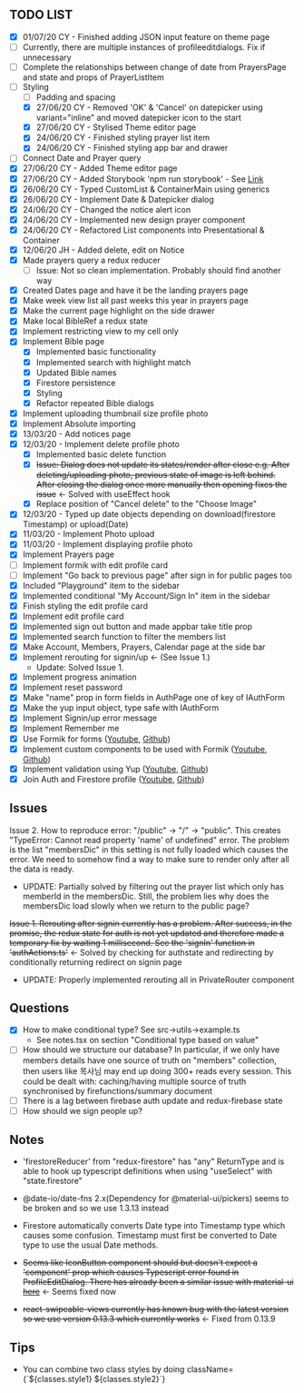 ## TODO LIST

- [x] 01/07/20 CY - Finished adding JSON input feature on theme page
- [ ] Currently, there are multiple instances of profileeditdialogs. Fix if unnecessary
- [ ] Complete the relationships between change of date from PrayersPage and state and props of PrayerListItem
- [ ] Styling
  - [ ] Padding and spacing
  - [x] 27/06/20 CY - Removed 'OK' & 'Cancel' on datepicker using variant="inline" and moved datepicker icon to the start
  - [x] 27/06/20 CY - Stylised Theme editor page
  - [x] 24/06/20 CY - Finished styling prayer list item
  - [x] 24/06/20 CY - Finished styling app bar and drawer
- [ ] Connect Date and Prayer query
- [x] 27/06/20 CY - Added Theme editor page
- [x] 27/06/20 CY - Added Storybook 'npm run storybook' - See [Link](https://storybook.js.org/)
- [x] 26/06/20 CY - Typed CustomList & ContainerMain using generics
- [x] 26/06/20 CY - Implement Date & Datepicker dialog
- [x] 24/06/20 CY - Changed the notice alert icon
- [x] 24/06/20 CY - Implemented new design prayer component
- [x] 24/06/20 CY - Refactored List components into Presentational & Container
- [x] 12/06/20 JH - Added delete, edit on Notice
- [x] Made prayers query a redux reducer
  - [ ] Issue: Not so clean implementation. Probably should find another way
- [x] Created Dates page and have it be the landing prayers page
- [x] Make week view list all past weeks this year in prayers page
- [x] Make the current page highlight on the side drawer
- [x] Make local BibleRef a redux state
- [x] Implement restricting view to my cell only
- [x] Implement Bible page
  - [x] Implemented basic functionality
  - [x] Implemented search with highlight match
  - [x] Updated Bible names
  - [x] Firestore persistence
  - [x] Styling
  - [x] Refactor repeated Bible dialogs
- [x] Implement uploading thumbnail size profile photo
- [x] Implement Absolute importing
- [x] 13/03/20 - Add notices page
- [x] 12/03/20 - Implement delete profile photo
  - [x] Implemented basic delete function
  - [x] ~~Issue: Dialog does not update its states/render after close e.g. After deleting/uploading photo, previous state of image is left behind. After closing the dialog once more manually then opening fixes the issue~~ &larr; Solved with useEffect hook
  - [x] Replace position of "Cancel delete" to the "Choose Image"
- [x] 12/03/20 - Typed up date objects depending on download(firestore Timestamp) or upload(Date)
- [x] 11/03/20 - Implement Photo upload
- [x] 11/03/20 - Implement displaying profile photo
- [x] Implement Prayers page
- [ ] Implement formik with edit profile card
- [ ] Implement "Go back to previous page" after sign in for public pages too
- [x] Included "Playground" item to the sidebar
- [x] Implemented conditional "My Account/Sign In" item in the sidebar
- [x] Finish styling the edit profile card
- [x] Implement edit profile card
- [x] Implemented sign out button and made appbar take title prop
- [x] Implemented search function to filter the members list
- [x] Make Account, Members, Prayers, Calendar page at the side bar
- [x] Implement rerouting for signin/up &larr; (See Issue 1.)
  - Update: Solved Issue 1.
- [x] Implement progress animation
- [x] Implement reset password
- [x] Make "name" prop in form fields in AuthPage one of key of IAuthForm
- [x] Make the yup input object, type safe with IAuthForm
- [x] Implement Signin/up error message
- [x] Implement Remember me
- [x] Use Formik for forms ([Youtube](https://www.youtube.com/watch?v=FD50LPJ6bjE), [Github](https://github.com/benawad/formik-2-example/tree/master))
- [x] Implement custom components to be used with Formik ([Youtube](https://www.youtube.com/watch?v=FD50LPJ6bjE), [Github](https://github.com/benawad/formik-2-example/tree/master))
- [x] Implement validation using Yup ([Youtube](https://www.youtube.com/watch?v=FD50LPJ6bjE), [Github](https://github.com/benawad/formik-2-example/tree/master))
- [x] Join Auth and Firestore profile ([Youtube](https://www.youtube.com/watch?v=FD50LPJ6bjE), [Github](https://github.com/benawad/formik-2-example/tree/master))

## Issues

Issue 2. How to reproduce error: "/public" &rarr; "/" &rarr; "public". This creates "TypeError: Cannot read property 'name' of undefined" error. The problem is the list "membersDic" in this setting is not fully loaded which causes the error. We need to somehow find a way to make sure to render only after all the data is ready.

- UPDATE: Partially solved by filtering out the prayer list which only has memberId in the membersDic. Still, the problem lies why does the membersDic load slowly when we return to the public page?

~~Issue 1. Rerouting after signin currently has a problem. After success, in the promise, the redux state for auth is not yet updated and therefore made a temporary fix by waiting 1 millisecond. See the 'signIn' function in 'authActions.ts'~~ &larr; Solved by checking for authstate and redirecting by conditionally returning redirect on signin page

- UPDATE: Properly implemented rerouting all in PrivateRouter component

## Questions

- [x] How to make conditional type? See src&rarr;utils&rarr;example.ts
  - See notes.tsx on section "Conditional type based on value"
- [ ] How should we structure our database? In particular, if we only have members details have one source of truth on "members" collection, then users like 목사님 may end up doing 300+ reads every session. This could be dealt with: caching/having multiple source of truth synchronised by firefunctions/summary document
- [ ] There is a lag between firebase auth update and redux-firebase state
- [ ] How should we sign people up?

## Notes

- 'firestoreReducer' from "redux-firestore" has "any" ReturnType and is able to hook up typescript definitions when using "useSelect" with "state.firestore"

- @date-io/date-fns 2.x(Dependency for @material-ui/pickers) seems to be broken and so we use 1.3.13 instead

- Firestore automatically converts Date type into Timestamp type which causes some confusion. Timestamp must first be converted to Date type to use the usual Date methods.

- ~~Seems like IconButton component should but doesn't expect a 'component' prop which causes Typescript error found in ProfileEditDialog.
  There has already been a similar issue with material-ui [here](https://github.com/mui-org/material-ui/issues/19068)~~ &larr; Seems fixed now

- ~~react-swipeable-views currently has known bug with the latest version so we use version 0.13.3 which currently works~~ &larr; Fixed from 0.13.9

## Tips

- You can combine two class styles by doing className={\`${classes.style1} ${classes.style2}\`}
